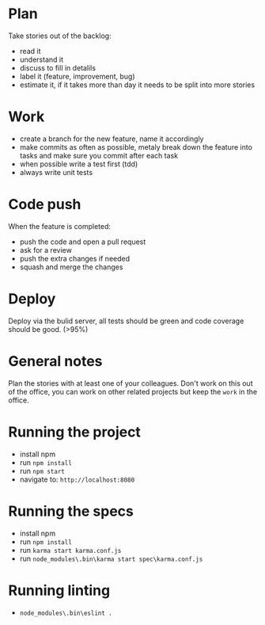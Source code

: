 # Plan

Take stories out of the backlog:
- read it
- understand it
- discuss to fill in detalils
- label it (feature, improvement, bug)
- estimate it, if it takes more than  day it needs to be split into more stories

# Work

- create a branch for the new feature, name it accordingly 
- make commits as often as possible, metaly break down the feature into tasks and make sure you commit after each task
- when possible write a test first (tdd)
- always write unit tests

# Code push

When the feature is completed:
- push the code and open a pull request
- ask for a review
- push the extra changes if needed
- squash and merge the changes


# Deploy

Deploy via the bulid server, all tests should be green and code coverage should be good. (>95%)

# General notes

Plan the stories with at least one of your colleagues.
Don't work on this out of the office, you can work on other related projects but keep the `work` in the office.

# Running the project

- install npm
- run `npm install`
- run `npm start`
- navigate to: ``http://localhost:8080``

# Running the specs

 - install npm
 - run `npm install`
 - run `karma start karma.conf.js`
 - run `node_modules\.bin\karma start spec\karma.conf.js`
 
# Running linting

 - `node_modules\.bin\eslint .`
